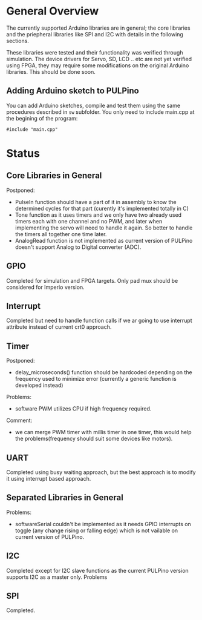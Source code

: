 # General Overview

The currently supported Arduino libraries are in general; the core libraries and the priepheral libraries like SPI and I2C with details in the following sections.
 
These libraries were tested and their functionality was verified through simulation. 
The device drivers for Servo, SD, LCD .. etc are not yet verified using FPGA, they may require some modifications on the original Arduino libraries. This should be done soon. 

## Adding Arduino sketch to PULPino

You can add Arduino sketches, compile and test them using the same procedures described in `sw` subfolder. 
You only need to include main.cpp at the begining of the program:

	#include "main.cpp"



# Status


## Core Libraries in General
Postponed:
- PulseIn function should have a part of it in assembly to know the determined cycles for that part (curently it's implemented totally in C)
- Tone function as it uses timers and we only have two already used timers each with one channel and no PWM, and later when implementing the servo will need to handle it again. So better to handle the timers all together one time later.
- AnalogRead function is not implemented as current version of PULPino doesn't support Analog to Digital converter (ADC).

## GPIO
Completed for simulation and FPGA targets. Only pad mux should be considered for Imperio version.

## Interrupt
Completed but need to handle function calls if we ar going to use interrupt attribute instead of current crt0 approach.

## Timer
Postponed:
- delay_microseconds() function should be hardcoded depending on the frequency used to minimize error (currently a generic function is developed instead)

Problems:
- software PWM utilizes CPU if high frequency required. 

Comment:
- we can merge PWM timer with millis timer in one timer, this would help the problems(frequency should suit some devices like motors).

## UART

Completed using busy waiting approach, but the best approach is to modify it using interrupt based approach.


## Separated Libraries in General
Problems:
- softwareSerial couldn't be implemented as it needs GPIO interrupts on toggle (any change rising or falling edge) which is not vailable on current version of PULPino.

## I2C
Completed except for I2C slave functions as the current PULPino version supports I2C as a master only.
Problems

## SPI
Completed.

